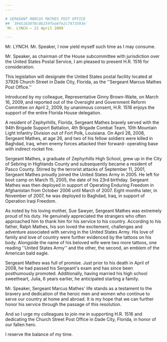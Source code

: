 ```yaml
---
---

# SERGEANT MARCUS MATHES POST OFFICE
## `39451638f8c0b259fea6fe2c7473593e`
`Mr. LYNCH — 21 April 2009`

---
```



Mr. LYNCH. Mr. Speaker, I now yield myself such time as I may 
consume.

Mr. Speaker, as chairman of the House subcommittee with jurisdiction 
over the United States Postal Service, I am pleased to present H.R. 
1516 for consideration.

This legislation will designate the United States postal facility 
located at 37926 Church Street in Dade City, Florida, as the ''Sergeant 
Marcus Mathes Post Office.''

Introduced by my colleague, Representative Ginny Brown-Waite, on 
March 16, 2009, and reported out of the Oversight and Government Reform 
Committee on April 2, 2009, by unanimous consent, H.R. 1516 enjoys the 
support of the entire Florida House delegation.

A resident of Zephyrhills, Florida, Sergeant Mathes bravely served 
with the 94th Brigade Support Battalion, 4th Brigade Combat Team, 10th 
Mountain Light Infantry Division out of Fort Polk, Louisiana. On April 
28, 2008, Sergeant Mathes, at age 26, and two of his fellow soldiers 
were killed in Baghdad, Iraq, when enemy forces attacked their forward-
operating base with indirect rocket fire.

Sergeant Mathes, a graduate of Zephyrhills High School, grew up in 
the City of Sebring in Highlands County and subsequently became a 
resident of Pasco County. Stirred by the terrorist attacks of September 
11, 2001, Sergeant Mathes proudly joined the United States Army in 
2005. He left for boot camp on March 15, 2005, the date of his 23rd 
birthday. Sergeant Mathes was then deployed in support of Operating 
Enduring Freedom in Afghanistan from October 2006 until March of 2007. 
Eight months later, in November of 2007, he was deployed to Baghdad, 
Iraq, in support of Operation Iraqi Freedom.

As noted by his loving mother, Sue Sawyer, Sergeant Mathes was 
extremely proud of his duty. He genuinely appreciated the strangers who 
often approached him to thank him for his service to his country. 
According to his father, Ralph Mathes, his son loved the excitement, 
challenges and adventure associated with serving in the United States 
Army. His love of family and love of country were further evidenced by 
the tattoos on his body. Alongside the name of his beloved wife were 
two more tattoos, one reading ''United States Army'' and the other, the 
second, an emblem of the American bald eagle.

Sergeant Mathes was full of promise. Just prior to his death in April 
of 2008, he had passed his Sergeant's exam and has since been 
posthumously promoted. Additionally, having married his high school 
sweetheart, Julia, 6 years earlier, he anticipated starting a family.

Mr. Speaker, Sergeant Marcus Mathes' life stands as a testament to 
the bravery and dedication of the heroic men and women who continue to 
serve our country at home and abroad. It is my hope that we can further 
honor his service through the passage of this resolution.

And so I urge my colleagues to join me in supporting H.R. 1516 and 
dedicating the Church Street Post Office in Dade City, Florida, in 
honor of our fallen hero.

I reserve the balance of my time.